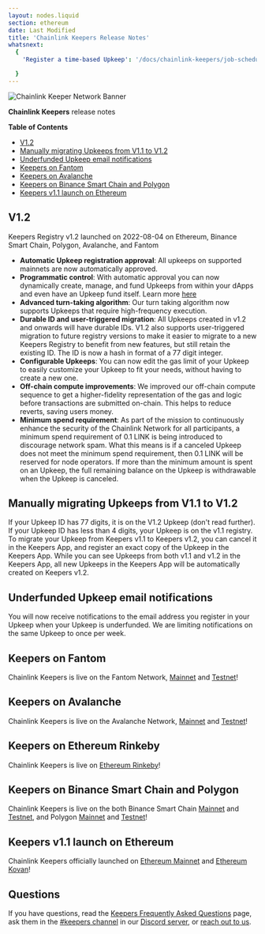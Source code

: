 ```yaml
---
layout: nodes.liquid
section: ethereum
date: Last Modified
title: 'Chainlink Keepers Release Notes'
whatsnext:
  {
    'Register a time-based Upkeep': '/docs/chainlink-keepers/job-scheduler/','Register a Custom Logic Upkeep': '/docs/chainlink-keepers/register-upkeep/',

  }
---
```

![Chainlink Keeper Network Banner](/images/contract-devs/generic-banner.png)


**Chainlink Keepers** release notes

**Table of Contents**

+ [V1.2](#v1.2)
+ [Manually migrating Upkeeps from V1.1 to V1.2](#Manually-migrating-Upkeeps-from-V1.1-to-V1.2)
+ [Underfunded Upkeep email notifications](#Underfunded-Upkeep-email-notifications)
+ [Keepers on Fantom](#fantom)
+ [Keepers on Avalanche](#avalanche)
+ [Keepers on Binance Smart Chain and Polygon](#bnb-and-polygon)
+ [Keepers v1.1 launch on Ethereum](#Keepers-v1.1-launch-on-Ethereum)


## V1.2

Keepers Registry v1.2 launched on 2022-08-04 on Ethereum, Binance Smart Chain, Polygon, Avalanche, and Fantom

- **Automatic Upkeep registration approval**: All upkeeps on supported mainnets are now automatically approved.
- **Programmatic control**: With automatic approval you can now dynamically create, manage, and fund Upkeeps from within your dApps and even have an Upkeep fund itself. Learn more [here](../register-upkeep/#register-an-upkeep-using-your-own-deployed-contract)
- **Advanced turn-taking algorithm**: Our turn taking algorithm now supports Upkeeps that require high-frequency execution.
- **Durable ID and user-triggered migration**: All Upkeeps created in v1.2 and onwards will have durable IDs. V1.2 also supports user-triggered migration to future registry versions to make it easier to migrate to a new Keepers Registry to benefit from new features, but still retain the existing ID. The ID is now a hash in format of a 77 digit integer.
- **Configurable Upkeeps**: You can now edit the gas limit of your Upkeep to easily customize your Upkeep to fit your needs, without having to create a new one.
- **Off-chain compute improvements**: We improved our off-chain compute sequence to get a higher-fidelity representation of the gas and logic before transactions are submitted on-chain. This helps to reduce reverts, saving users money.
- **Minimum spend requirement**: As part of the mission to continuously enhance the security of the Chainlink Network for all participants, a minimum spend requirement of 0.1 LINK is being introduced to discourage network spam. What this means is if a canceled Upkeep does not meet the minimum spend requirement, then 0.1 LINK will be reserved for node operators. If more than the minimum amount is spent on an Upkeep, the full remaining balance on the Upkeep is withdrawable when the Upkeep is canceled.

## Manually migrating Upkeeps from V1.1 to V1.2
If your Upkeep ID has 77 digits, it is on the V1.2 Upkeep (don't read further). If your Upkeep ID has less than 4 digits, your Upkeep is on the v1.1 registry. To migrate your Upkeep from Keepers v1.1 to Keepers v1.2, you can cancel it in the Keepers App, and register an exact copy of the Upkeep in the Keepers App. While you can see Upkeeps from both v1.1 and v1.2 in the Keepers App, all new Upkeeps in the Keepers App will be automatically created on Keepers v1.2.

## Underfunded Upkeep email notifications

You will now receive notifications to the email address you register in your Upkeep when your Upkeep is underfunded. We are limiting notifications on the same Upkeep to once per week.

## Keepers on Fantom

Chainlink Keepers is live on the Fantom Network, [Mainnet](https://keepers.chain.link/fantom) and [Testnet](https://keepers.chain.link/fantom-testnet)!

## Keepers on Avalanche

Chainlink Keepers is live on the Avalanche Network, [Mainnet](https://keepers.chain.link/avalanche) and [Testnet](https://keepers.chain.link/fuji)!

## Keepers on Ethereum Rinkeby

Chainlink Keepers is live on [Ethereum Rinkeby](https://keepers.chain.link/rinkeby)!


## Keepers on Binance Smart Chain and Polygon

Chainlink Keepers is live on the both Binance Smart Chain [Mainnet](https://keepers.chain.link/bsc) and [Testnet](https://keepers.chain.link/chapel), and Polygon [Mainnet](https://keepers.chain.link/polygon) and [Testnet](https://keepers.chain.link/mumbai)!

## Keepers v1.1 launch on Ethereum

Chainlink Keepers officially launched on [Ethereum Mainnet](https://keepers.chain.link/mainnet) and [Ethereum Kovan](https://keepers.chain.link/kovan)!

## Questions

If you have questions, read the [Keepers Frequently Asked Questions](../faqs/) page, ask them in the [#keepers channel](https://discord.com/channels/592041321326182401/821350860302581771) in our [Discord server](https://discord.gg/qj9qarT), or [reach out to us](https://forms.gle/WadxnzzjHPtta5Zd9).
